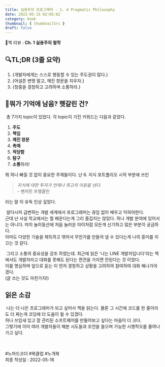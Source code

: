 ```yaml
---
title: 실용주의 프로그래머 - 1. A Pragmatic Philosophy
date: 2022-05-15 02:05:62
category: book
thumbnail: { thumbnailSrc }
draft: false
---
```


📙책 리뷰 : **Ch. 1 실용주의 철학**<br>

## 🔍TL;DR (3줄 요약)

1. {개발자에게는 스스로 행동할 수 있는 주도권이 많다.}
2. {어설픈 변명 말고, 깨진 창문을 치우자.}
3. {청중을 경청하고 고려하며 소통하라.}

## 🤔뭐가 기억에 남음? 헷갈린 건?

&nbsp;총 7가지 topic이 있었다. 각 topic이 가진 키워드는 다음과 같았다.
1. **주도** 
2. **책임** 
3. **깨진 창문**
4. **촉매** 
5. **적당함**
6. **탐구**
7. **소통**하라!

뭐 하나 빠질 것 없이 중요한 주제들이다. 난 6. 지식 포트폴리오 시작 부분에 쓰인<br>
>*지식에 대한 투자가 언제나 최고의 이윤을 낸다.*<br> - 벤저민 프랭클린  

라는 말 이 유독 인상 깊었다.  

&nbsp;알다시피 급변하는 개발 세계에서 프로그래머는 끊임 없이 배우고 익혀야한다.<br>
근데 난 사실 학교에서는 뭘 배운다는게 그리 즐겁지는 않았다. 허나 개발 분야에 있어서는 아니다. 마치 놀이동산에 처음 놀러온 아이처럼 모든게 신기하고 많은 부분이 궁금하다.<br>
아마도 다양한 기술을 체득하고 엮어서 무언가를 만들어 낼 수 있다는게 나의 흥미를 이끄는 것 같다.  

&nbsp;그리고 소통의 중요성을 강조 하였는데. 최근에 읽은 '나는 LINE 개발자입니다'라는 책에서도 개발자라고 대화를 못해도 된다는 편견을 가지면 안된다는 것 이었다.<br>
이를 명심하며 앞으로 듣는 이 먼저 경청하고 상황을 고려하여 참여하여 대화 해나가야겠다.<br>(글 쓰는 것도 마찬가지!)

## 읽은 소감

&nbsp;나는 더 나은 프로그래머가 되고 싶어서 책을 읽는다. 물론 그 시간에 코드를 한 줄이라도 더 짜는게 코딩에 더 도움이 될 수 있겠다.<br>
허나 쓰임새 있고 잘 관리된 소프트웨어를 만들어보고 싶다는 마음이 더 크다.<br>
그렇기에 이미 여러 개발자들이 해본 시도들과 조언을 들으며 가능한 시행착오를 줄여나가고 싶다.  

<br><br> #노마드코더 #북클럽 #노개북<br>
최종 작성일 : 2022-05-16